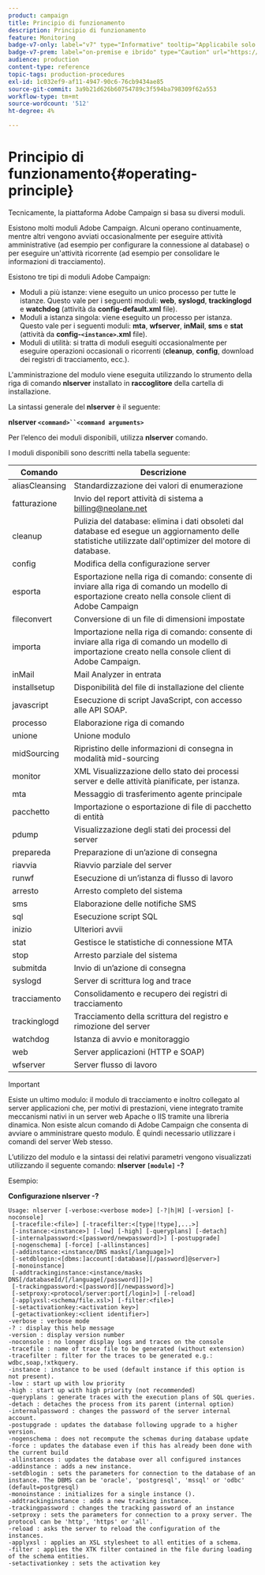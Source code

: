 ```yaml
---
product: campaign
title: Principio di funzionamento
description: Principio di funzionamento
feature: Monitoring
badge-v7-only: label="v7" type="Informative" tooltip="Applicabile solo a Campaign Classic v7"
badge-v7-prem: label="on-premise e ibrido" type="Caution" url="https://experienceleague.adobe.com/docs/campaign-classic/using/installing-campaign-classic/architecture-and-hosting-models/hosting-models-lp/hosting-models.html?lang=it" tooltip="Applicabile solo alle distribuzioni on-premise e ibride"
audience: production
content-type: reference
topic-tags: production-procedures
exl-id: 1c032ef9-af11-4947-90c6-76cb9434ae85
source-git-commit: 3a9b21d626b60754789c3f594ba798309f62a553
workflow-type: tm+mt
source-wordcount: '512'
ht-degree: 4%

---
```


# Principio di funzionamento{#operating-principle}



Tecnicamente, la piattaforma Adobe Campaign si basa su diversi moduli.

Esistono molti moduli Adobe Campaign. Alcuni operano continuamente, mentre altri vengono avviati occasionalmente per eseguire attività amministrative (ad esempio per configurare la connessione al database) o per eseguire un&#39;attività ricorrente (ad esempio per consolidare le informazioni di tracciamento).

Esistono tre tipi di moduli Adobe Campaign:

* Moduli a più istanze: viene eseguito un unico processo per tutte le istanze. Questo vale per i seguenti moduli: **web**, **syslogd**, **trackinglogd** e **watchdog** (attività da **config-default.xml** file).
* Moduli a istanza singola: viene eseguito un processo per istanza. Questo vale per i seguenti moduli: **mta**, **wfserver**, **inMail**, **sms** e **stat** (attività da **config-`<instance>`.xml** file).
* Moduli di utilità: si tratta di moduli eseguiti occasionalmente per eseguire operazioni occasionali o ricorrenti (**cleanup**, **config**, download dei registri di tracciamento, ecc.).

L&#39;amministrazione del modulo viene eseguita utilizzando lo strumento della riga di comando **nlserver** installato in **raccoglitore** della cartella di installazione.

La sintassi generale del **nlserver** è il seguente:

**nlserver `<command>``<command arguments>`**

Per l’elenco dei moduli disponibili, utilizza **nlserver** comando.

I moduli disponibili sono descritti nella tabella seguente:

| Comando | Descrizione |
|---|---|
| aliasCleansing | Standardizzazione dei valori di enumerazione |
| fatturazione | Invio del report attività di sistema a billing@neolane.net |
| cleanup | Pulizia del database: elimina i dati obsoleti dal database ed esegue un aggiornamento delle statistiche utilizzate dall&#39;optimizer del motore di database. |
| config | Modifica della configurazione server |
| esporta | Esportazione nella riga di comando: consente di inviare alla riga di comando un modello di esportazione creato nella console client di Adobe Campaign |
| fileconvert | Conversione di un file di dimensioni impostate |
| importa | Importazione nella riga di comando: consente di inviare alla riga di comando un modello di importazione creato nella console client di Adobe Campaign. |
| inMail | Mail Analyzer in entrata |
| installsetup | Disponibilità del file di installazione del cliente |
| javascript | Esecuzione di script JavaScript, con accesso alle API SOAP. |
| processo | Elaborazione riga di comando |
| unione | Unione modulo |
| midSourcing | Ripristino delle informazioni di consegna in modalità mid-sourcing |
| monitor | XML Visualizzazione dello stato dei processi server e delle attività pianificate, per istanza. |
| mta | Messaggio di trasferimento agente principale |
| pacchetto | Importazione o esportazione di file di pacchetto di entità |
| pdump | Visualizzazione degli stati dei processi del server |
| prepareda | Preparazione di un’azione di consegna |
| riavvia | Riavvio parziale del server |
| runwf | Esecuzione di un’istanza di flusso di lavoro |
| arresto | Arresto completo del sistema |
| sms | Elaborazione delle notifiche SMS |
| sql | Esecuzione script SQL |
| inizio | Ulteriori avvii |
| stat | Gestisce le statistiche di connessione MTA |
| stop | Arresto parziale del sistema |
| submitda | Invio di un’azione di consegna |
| syslogd | Server di scrittura log and trace |
| tracciamento | Consolidamento e recupero dei registri di tracciamento |
| trackinglogd | Tracciamento della scrittura del registro e rimozione del server |
| watchdog | Istanza di avvio e monitoraggio |
| web | Server applicazioni (HTTP e SOAP) |
| wfserver | Server flusso di lavoro |

>[!IMPORTANT]
>
>Esiste un ultimo modulo: il modulo di tracciamento e inoltro collegato al server applicazioni che, per motivi di prestazioni, viene integrato tramite meccanismi nativi in un server web Apache o IIS tramite una libreria dinamica. Non esiste alcun comando di Adobe Campaign che consenta di avviare o amministrare questo modulo. È quindi necessario utilizzare i comandi del server Web stesso.

L’utilizzo del modulo e la sintassi dei relativi parametri vengono visualizzati utilizzando il seguente comando: **nlserver `[module]` -?**

Esempio:

**Configurazione nlserver -?**

```
Usage: nlserver [-verbose:<verbose mode>] [-?|h|H] [-version] [-noconsole]
 [-tracefile:<file>] [-tracefilter:<[type|!type],...>]
 [-instance:<instance>] [-low] [-high] [-queryplans] [-detach]
 [-internalpassword:<[password/newpassword]>] [-postupgrade]
 [-nogenschema] [-force] [-allinstances]
 [-addinstance:<instance/DNS masks[/language]>]
 [-setdblogin:<[dbms:]account[:database][/password]@server>]
 [-monoinstance]
 [-addtrackinginstance:<instance/masks DNS[/databaseId/[/language[/password]]]>]
 [-trackingpassword:<[password][/newpassword]>]
 [-setproxy:<protocol/server:port[/login]>] [-reload]
 [-applyxsl:<schema/file.xsl>] [-filter:<file>]
 [-setactivationkey:<activation key>]
 [-getactivationkey:<client identifier>]
-verbose : verbose mode
-? : display this help message
-version : display version number
-noconsole : no longer display logs and traces on the console
-tracefile : name of trace file to be generated (without extension)
-tracefilter : filter for the traces to be generated e.g.: wdbc,soap,!xtkquery.
-instance : instance to be used (default instance if this option is not present).
-low : start up with low priority
-high : start up with high priority (not recommended)
-queryplans : generate traces with the execution plans of SQL queries.
-detach : detaches the process from its parent (internal option)
-internalpassword : changes the password of the server internal account.
-postupgrade : updates the database following upgrade to a higher version. 
-nogenschema : does not recompute the schemas during database update
-force : updates the database even if this has already been done with the current build 
-allinstances : updates the database over all configured instances
-addinstance : adds a new instance.
-setdblogin : sets the parameters for connection to the database of an instance. The DBMS can be 'oracle', 'postgresql', 'mssql' or 'odbc' (default=postgresql)
-monoinstance : initializes for a single instance ().
-addtrackinginstance : adds a new tracking instance.
-trackingpassword : changes the tracking password of an instance
-setproxy : sets the parameters for connection to a proxy server. The protocol can be 'http', 'https' or 'all'.
-reload : asks the server to reload the configuration of the instances. 
-applyxsl : applies an XSL stylesheet to all entities of a schema. 
-filter : applies the XTK filter contained in the file during loading of the schema entities.
-setactivationkey : sets the activation key
```
